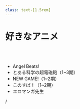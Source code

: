 ```yaml
---
class: text-[1.5rem]
---
```


# 好きなアニメ

<br>
<br>

- Angel Beats!
- とある科学の超電磁砲（1~3期）
- NEW GAME!（1~2期）
- このすば！（1~2期）
- エロマンガ先生

<div
  class="absolute bottom-[1rem] right-[1rem] text-[1rem]"
>
  <SlideCurrentNo /> / <SlidesTotal />
</div>